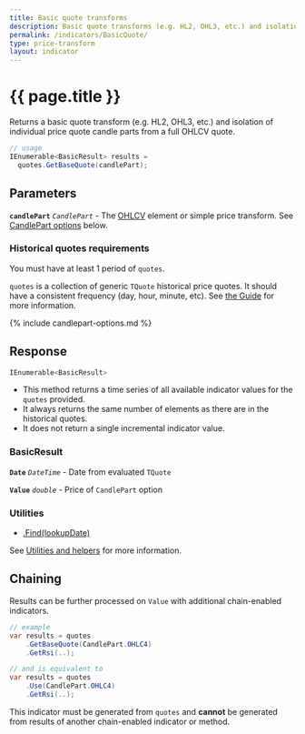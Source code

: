 ```yaml
---
title: Basic quote transforms
description: Basic quote transforms (e.g. HL2, OHL3, etc.) and isolation of individual price quote candle parts from a full OHLCV quote.
permalink: /indicators/BasicQuote/
type: price-transform
layout: indicator
---
```


# {{ page.title }}

Returns a basic quote transform (e.g. HL2, OHL3, etc.) and isolation of individual price quote candle parts from a full OHLCV quote.

```csharp
// usage
IEnumerable<BasicResult> results =
  quotes.GetBaseQuote(candlePart);
```

## Parameters

**`candlePart`** _`CandlePart`_ - The [OHLCV]({{site.baseurl}}/guide/#historical-quotes) element or simple price transform.  See [CandlePart options](#candlepart-options) below.

### Historical quotes requirements

You must have at least 1 period of `quotes`.

`quotes` is a collection of generic `TQuote` historical price quotes.  It should have a consistent frequency (day, hour, minute, etc).  See [the Guide]({{site.baseurl}}/guide/#historical-quotes) for more information.

{% include candlepart-options.md %}

## Response

```csharp
IEnumerable<BasicResult>
```

- This method returns a time series of all available indicator values for the `quotes` provided.
- It always returns the same number of elements as there are in the historical quotes.
- It does not return a single incremental indicator value.

### BasicResult

**`Date`** _`DateTime`_ - Date from evaluated `TQuote`

**`Value`** _`double`_ - Price of `CandlePart` option

### Utilities

- [.Find(lookupDate)]({{site.baseurl}}/utilities#find-indicator-result-by-date)

See [Utilities and helpers]({{site.baseurl}}/utilities#utilities-for-indicator-results) for more information.

## Chaining

Results can be further processed on `Value` with additional chain-enabled indicators.

```csharp
// example
var results = quotes
    .GetBaseQuote(CandlePart.OHLC4)
    .GetRsi(..);

// and is equivalent to
var results = quotes
    .Use(CandlePart.OHLC4)
    .GetRsi(..);
```

This indicator must be generated from `quotes` and **cannot** be generated from results of another chain-enabled indicator or method.
